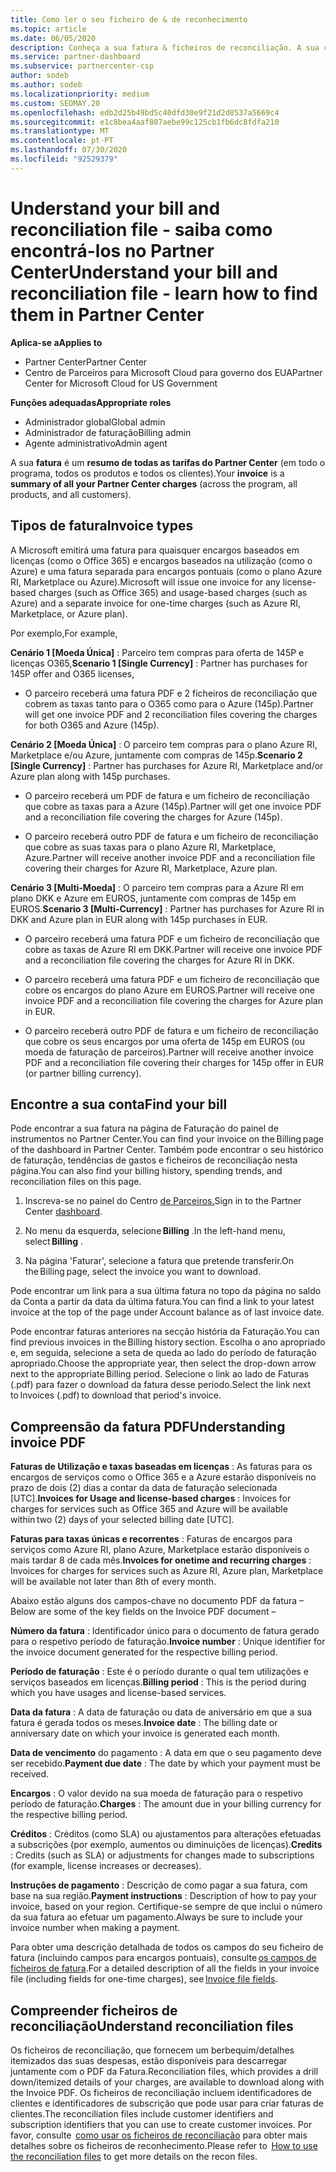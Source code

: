 ```yaml
---
title: Como ler o seu ficheiro de & de reconhecimento
ms.topic: article
ms.date: 06/05/2020
description: Conheça a sua fatura & ficheiros de reconciliação. A sua conta mostra as tarifas do Partner Center em todo o programa, produtos e clientes para esse período mensal.
ms.service: partner-dashboard
ms.subservice: partnercenter-csp
author: sodeb
ms.author: sodeb
ms.localizationpriority: medium
ms.custom: SEOMAY.20
ms.openlocfilehash: edb2d25b49bd5c40dfd30e9f21d2d8537a5669c4
ms.sourcegitcommit: e1c8bea4aaf807aebe99c125cb1fb6dc8fdfa210
ms.translationtype: MT
ms.contentlocale: pt-PT
ms.lasthandoff: 07/30/2020
ms.locfileid: "92529379"
---
```

# <a name="understand-your-bill-and-reconciliation-file---learn-how-to-find-them-in-partner-center"></a><span data-ttu-id="0f5e1-104">Understand your bill and reconciliation file - saiba como encontrá-los no Partner Center</span><span class="sxs-lookup"><span data-stu-id="0f5e1-104">Understand your bill and reconciliation file - learn how to find them in Partner Center</span></span>

<span data-ttu-id="0f5e1-105">**Aplica-se a**</span><span class="sxs-lookup"><span data-stu-id="0f5e1-105">**Applies to**</span></span>

- <span data-ttu-id="0f5e1-106">Partner Center</span><span class="sxs-lookup"><span data-stu-id="0f5e1-106">Partner Center</span></span>
- <span data-ttu-id="0f5e1-107">Centro de Parceiros para Microsoft Cloud para governo dos EUA</span><span class="sxs-lookup"><span data-stu-id="0f5e1-107">Partner Center for Microsoft Cloud for US Government</span></span>

<span data-ttu-id="0f5e1-108">**Funções adequadas**</span><span class="sxs-lookup"><span data-stu-id="0f5e1-108">**Appropriate roles**</span></span>

- <span data-ttu-id="0f5e1-109">Administrador global</span><span class="sxs-lookup"><span data-stu-id="0f5e1-109">Global admin</span></span>
- <span data-ttu-id="0f5e1-110">Administrador de faturação</span><span class="sxs-lookup"><span data-stu-id="0f5e1-110">Billing admin</span></span>
- <span data-ttu-id="0f5e1-111">Agente administrativo</span><span class="sxs-lookup"><span data-stu-id="0f5e1-111">Admin agent</span></span>


<span data-ttu-id="0f5e1-112">A sua **fatura** é um **resumo de todas as tarifas do Partner Center** (em todo o programa, todos os produtos e todos os clientes).</span><span class="sxs-lookup"><span data-stu-id="0f5e1-112">Your **invoice** is a **summary of all your Partner Center charges** (across the program, all products, and all customers).</span></span> 

## <a name="invoice-types"></a><span data-ttu-id="0f5e1-113">Tipos de fatura</span><span class="sxs-lookup"><span data-stu-id="0f5e1-113">Invoice types</span></span>

<span data-ttu-id="0f5e1-114">A Microsoft emitirá uma fatura para quaisquer encargos baseados em licenças (como o Office 365) e encargos baseados na utilização (como o Azure) e uma fatura separada para encargos pontuais (como o plano Azure RI, Marketplace ou Azure).</span><span class="sxs-lookup"><span data-stu-id="0f5e1-114">Microsoft will issue one invoice for any license-based charges (such as Office 365) and usage-based charges (such as Azure) and a separate invoice for one-time charges (such as Azure RI, Marketplace, or Azure plan).</span></span>

<span data-ttu-id="0f5e1-115">Por exemplo,</span><span class="sxs-lookup"><span data-stu-id="0f5e1-115">For example,</span></span>  

<span data-ttu-id="0f5e1-116">**Cenário 1 [Moeda Única]** : Parceiro tem compras para oferta de 145P e licenças O365,</span><span class="sxs-lookup"><span data-stu-id="0f5e1-116">**Scenario 1 [Single Currency]** : Partner has purchases for 145P offer and O365 licenses,</span></span>  

- <span data-ttu-id="0f5e1-117">O parceiro receberá uma fatura PDF e 2 ficheiros de reconciliação que cobrem as taxas tanto para o O365 como para o Azure (145p).</span><span class="sxs-lookup"><span data-stu-id="0f5e1-117">Partner will get one invoice PDF and 2 reconciliation files covering the charges for both O365 and Azure (145p).</span></span>  

<span data-ttu-id="0f5e1-118">**Cenário 2 [Moeda Única]** : O parceiro tem compras para o plano Azure RI, Marketplace e/ou Azure, juntamente com compras de 145p.</span><span class="sxs-lookup"><span data-stu-id="0f5e1-118">**Scenario 2 [Single Currency]** : Partner has purchases for Azure RI, Marketplace and/or Azure plan along with 145p purchases.</span></span>

- <span data-ttu-id="0f5e1-119">O parceiro receberá um PDF de fatura e um ficheiro de reconciliação que cobre as taxas para a Azure (145p).</span><span class="sxs-lookup"><span data-stu-id="0f5e1-119">Partner will get one invoice PDF and a reconciliation file covering the charges for Azure (145p).</span></span> 

- <span data-ttu-id="0f5e1-120">O parceiro receberá outro PDF de fatura e um ficheiro de reconciliação que cobre as suas taxas para o plano Azure RI, Marketplace, Azure.</span><span class="sxs-lookup"><span data-stu-id="0f5e1-120">Partner will receive another invoice PDF and a reconciliation file covering their charges for Azure RI, Marketplace, Azure plan.</span></span> 

<span data-ttu-id="0f5e1-121">**Cenário 3 [Multi-Moeda]** : O parceiro tem compras para a Azure RI em plano DKK e Azure em EUROS, juntamente com compras de 145p em EUROS.</span><span class="sxs-lookup"><span data-stu-id="0f5e1-121">**Scenario 3 [Multi-Currency]** : Partner has purchases for Azure RI in DKK and Azure plan in EUR along with 145p purchases in EUR.</span></span>

- <span data-ttu-id="0f5e1-122">O parceiro receberá uma fatura PDF e um ficheiro de reconciliação que cobre as taxas de Azure RI em DKK.</span><span class="sxs-lookup"><span data-stu-id="0f5e1-122">Partner will receive one invoice PDF and a reconciliation file covering the charges for Azure RI in DKK.</span></span> 

- <span data-ttu-id="0f5e1-123">O parceiro receberá uma fatura PDF e um ficheiro de reconciliação que cobre os encargos do plano Azure em EUROS.</span><span class="sxs-lookup"><span data-stu-id="0f5e1-123">Partner will receive one invoice PDF and a reconciliation file covering the charges for Azure plan in EUR.</span></span> 

- <span data-ttu-id="0f5e1-124">O parceiro receberá outro PDF de fatura e um ficheiro de reconciliação que cobre os seus encargos por uma oferta de 145p em EUROS (ou moeda de faturação de parceiros).</span><span class="sxs-lookup"><span data-stu-id="0f5e1-124">Partner will receive another invoice PDF and a reconciliation file covering their charges for 145p offer in EUR (or partner billing currency).</span></span> 

## <a name="find-your-bill"></a><span data-ttu-id="0f5e1-125">Encontre a sua conta</span><span class="sxs-lookup"><span data-stu-id="0f5e1-125">Find your bill</span></span> 

<span data-ttu-id="0f5e1-126">Pode encontrar a sua fatura na página de Faturação do painel de instrumentos no Partner Center.</span><span class="sxs-lookup"><span data-stu-id="0f5e1-126">You can find your invoice on the Billing page of the dashboard in Partner Center.</span></span> <span data-ttu-id="0f5e1-127">Também pode encontrar o seu histórico de faturação, tendências de gastos e ficheiros de reconciliação nesta página.</span><span class="sxs-lookup"><span data-stu-id="0f5e1-127">You can also find your billing history, spending trends, and reconciliation files on this page.</span></span> 

1. <span data-ttu-id="0f5e1-128">Inscreva-se no painel do Centro [de Parceiros.](https://partner.microsoft.com/dashboard/home)</span><span class="sxs-lookup"><span data-stu-id="0f5e1-128">Sign in to the Partner Center [dashboard](https://partner.microsoft.com/dashboard/home).</span></span> 

2. <span data-ttu-id="0f5e1-129">No menu da esquerda, selecione **Billing** .</span><span class="sxs-lookup"><span data-stu-id="0f5e1-129">In the left-hand menu, select **Billing** .</span></span> 

3. <span data-ttu-id="0f5e1-130">Na página 'Faturar', selecione a fatura que pretende transferir.</span><span class="sxs-lookup"><span data-stu-id="0f5e1-130">On the Billing page, select the invoice you want to download.</span></span> 

<span data-ttu-id="0f5e1-131">Pode encontrar um link para a sua última fatura no topo da página no saldo da Conta a partir da data da última fatura.</span><span class="sxs-lookup"><span data-stu-id="0f5e1-131">You can find a link to your latest invoice at the top of the page under Account balance as of last invoice date.</span></span> 

<span data-ttu-id="0f5e1-132">Pode encontrar faturas anteriores na secção história da Faturação.</span><span class="sxs-lookup"><span data-stu-id="0f5e1-132">You can find previous invoices in the Billing history section.</span></span> <span data-ttu-id="0f5e1-133">Escolha o ano apropriado e, em seguida, selecione a seta de queda ao lado do período de faturação apropriado.</span><span class="sxs-lookup"><span data-stu-id="0f5e1-133">Choose the appropriate year, then select the drop-down arrow next to the appropriate Billing period.</span></span> <span data-ttu-id="0f5e1-134">Selecione o link ao lado de Faturas (.pdf) para fazer o download da fatura desse período.</span><span class="sxs-lookup"><span data-stu-id="0f5e1-134">Select the link next to Invoices (.pdf) to download that period's invoice.</span></span> 

## <a name="understanding-invoice-pdf"></a><span data-ttu-id="0f5e1-135">Compreensão da fatura PDF</span><span class="sxs-lookup"><span data-stu-id="0f5e1-135">Understanding invoice PDF</span></span> 

<span data-ttu-id="0f5e1-136">**Faturas de Utilização e taxas baseadas em licenças** : As faturas para os encargos de serviços como o Office 365 e a Azure estarão disponíveis no prazo de dois (2) dias a contar da data de faturação selecionada [UTC].</span><span class="sxs-lookup"><span data-stu-id="0f5e1-136">**Invoices for Usage and license-based charges** : Invoices for charges for services such as Office 365 and Azure will be available within two (2) days of your selected billing date [UTC].</span></span>  

<span data-ttu-id="0f5e1-137">**Faturas para taxas únicas e recorrentes** : Faturas de encargos para serviços como Azure RI, plano Azure, Marketplace estarão disponíveis o mais tardar 8 de cada mês.</span><span class="sxs-lookup"><span data-stu-id="0f5e1-137">**Invoices for onetime and recurring charges** : Invoices for charges for services such as Azure RI, Azure plan, Marketplace will be available not later than 8th of every month.</span></span>  

<span data-ttu-id="0f5e1-138">Abaixo estão alguns dos campos-chave no documento PDF da fatura –</span><span class="sxs-lookup"><span data-stu-id="0f5e1-138">Below are some of the key fields on the Invoice PDF document –</span></span>

<span data-ttu-id="0f5e1-139">**Número da fatura** : Identificador único para o documento de fatura gerado para o respetivo período de faturação.</span><span class="sxs-lookup"><span data-stu-id="0f5e1-139">**Invoice number** : Unique identifier for the invoice document generated for the respective billing period.</span></span> 

<span data-ttu-id="0f5e1-140">**Período de faturação** : Este é o período durante o qual tem utilizações e serviços baseados em licenças.</span><span class="sxs-lookup"><span data-stu-id="0f5e1-140">**Billing period** : This is the period during which you have usages and license-based services.</span></span> 

<span data-ttu-id="0f5e1-141">**Data da fatura** : A data de faturação ou data de aniversário em que a sua fatura é gerada todos os meses.</span><span class="sxs-lookup"><span data-stu-id="0f5e1-141">**Invoice date** : The billing date or anniversary date on which your invoice is generated each month.</span></span> 

<span data-ttu-id="0f5e1-142">**Data de vencimento** do pagamento : A data em que o seu pagamento deve ser recebido.</span><span class="sxs-lookup"><span data-stu-id="0f5e1-142">**Payment due date** : The date by which your payment must be received.</span></span> 

<span data-ttu-id="0f5e1-143">**Encargos** : O valor devido na sua moeda de faturação para o respetivo período de faturação.</span><span class="sxs-lookup"><span data-stu-id="0f5e1-143">**Charges** : The amount due in your billing currency for the respective billing period.</span></span> 

<span data-ttu-id="0f5e1-144">**Créditos** : Créditos (como SLA) ou ajustamentos para alterações efetuadas a subscrições (por exemplo, aumentos ou diminuições de licenças).</span><span class="sxs-lookup"><span data-stu-id="0f5e1-144">**Credits** : Credits (such as SLA) or adjustments for changes made to subscriptions (for example, license increases or decreases).</span></span> 

<span data-ttu-id="0f5e1-145">**Instruções de pagamento** : Descrição de como pagar a sua fatura, com base na sua região.</span><span class="sxs-lookup"><span data-stu-id="0f5e1-145">**Payment instructions** : Description of how to pay your invoice, based on your region.</span></span> <span data-ttu-id="0f5e1-146">Certifique-se sempre de que inclui o número da sua fatura ao efetuar um pagamento.</span><span class="sxs-lookup"><span data-stu-id="0f5e1-146">Always be sure to include your invoice number when making a payment.</span></span> 

<span data-ttu-id="0f5e1-147">Para obter uma descrição detalhada de todos os campos do seu ficheiro de fatura (incluindo campos para encargos pontuais), consulte [os campos de ficheiros de fatura](invoice-file.md).</span><span class="sxs-lookup"><span data-stu-id="0f5e1-147">For a detailed description of all the fields in your invoice file (including fields for one-time charges), see [Invoice file fields](invoice-file.md).</span></span> 

## <a name="understand-reconciliation-files"></a><span data-ttu-id="0f5e1-148">Compreender ficheiros de reconciliação</span><span class="sxs-lookup"><span data-stu-id="0f5e1-148">Understand reconciliation files</span></span>

 <span data-ttu-id="0f5e1-149">Os ficheiros de reconciliação, que fornecem um berbequim/detalhes itemizados das suas despesas, estão disponíveis para descarregar juntamente com o PDF da Fatura.</span><span class="sxs-lookup"><span data-stu-id="0f5e1-149">Reconciliation files, which provides a drill down/itemized details of your charges, are available to download along with the Invoice PDF.</span></span> <span data-ttu-id="0f5e1-150">Os ficheiros de reconciliação incluem identificadores de clientes e identificadores de subscrição que pode usar para criar faturas de clientes.</span><span class="sxs-lookup"><span data-stu-id="0f5e1-150">The reconciliation files include customer identifiers and subscription identifiers that you can use to create customer invoices.</span></span> <span data-ttu-id="0f5e1-151">Por favor, consulte  [como usar os ficheiros de reconciliação](use-the-reconciliation-files.md) para obter mais detalhes sobre os ficheiros de reconhecimento.</span><span class="sxs-lookup"><span data-stu-id="0f5e1-151">Please refer to  [How to use the reconciliation files](use-the-reconciliation-files.md) to get more details on the recon files.</span></span> 
